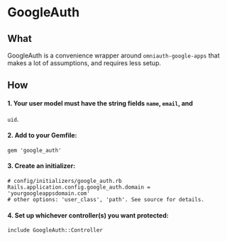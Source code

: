 # GoogleAuth

## What

GoogleAuth is a convenience wrapper around `omniauth-google-apps` that
makes a lot of assumptions, and requires less setup.

## How

#### 1. Your user model must have the string fields `name`, `email`, and
   `uid`.

#### 2. Add to your Gemfile:

    gem 'google_auth'

#### 3. Create an initializer:

    # config/initializers/google_auth.rb
    Rails.application.config.google_auth.domain = 'yourgoogleappsdomain.com'
    # other options: 'user_class', 'path'. See source for details.

#### 4. Set up whichever controller(s) you want protected:

    include GoogleAuth::Controller

